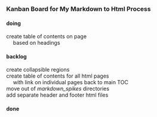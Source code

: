 <script type="text/javascript" src="jquery-1.6.1.min.js"></script>
<script src="jquery.tableofcontents.min.js"></script>
<script src="md2html.js"></script>
<link rel="stylesheet" type="text/css" href="basic.css"></style>

<body id="body">
<span id="toc">

### Kanban Board for My Markdown to Html Process

#### doing
* create table of contents on page
  * based on headings

#### backlog
* create collapsible regions
* create table of contents for all html pages
  * with link on individual pages back to main TOC
* move out of *markdown_spikes* directories
* add separate header and footer html files

#### done

</span>
</body>
